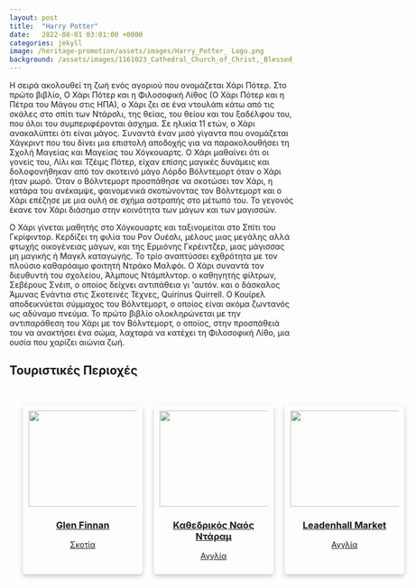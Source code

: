 ```yaml
---
layout: post
title:  "Harry Potter"
date:   2022-08-01 03:01:00 +0000
categories: jekyll
image: /heritage-promotion/assets/images/Harry_Potter_ Logo.png
background: /assets/images/1161023_Cathedral_Church_of_Christ,_Blessed_Mary_the_Virgin_and_St_Cuthbert_of_Durham,_Interior,_Cloisters_Durham_20240523_0094_DxO.jpg
---
```


<p>Η σειρά ακολουθεί τη ζωή ενός αγοριού που ονομάζεται Χάρι Πότερ. Στο πρώτο βιβλίο, Ο Χάρι Πότερ και η Φιλοσοφική Λίθος (Ο Χάρι Πότερ και η Πέτρα του Μάγου στις ΗΠΑ), ο Χάρι ζει σε ένα ντουλάπι κάτω από τις σκάλες στο σπίτι των Ντάρσλι, της θείας, του θείου και του ξαδέλφου του, που όλοι του συμπεριφέρονται άσχημα. Σε ηλικία 11 ετών, ο Χάρι ανακαλύπτει ότι είναι μάγος. Συναντά έναν μισό γίγαντα που ονομάζεται Χάγκριντ που του δίνει μια επιστολή αποδοχής για να παρακολουθήσει τη Σχολή Μαγείας και Μαγείας του Χόγκουαρτς. Ο Χάρι μαθαίνει ότι οι γονείς του, Λίλι και Τζέιμς Πότερ, είχαν επίσης μαγικές δυνάμεις και δολοφονήθηκαν από τον σκοτεινό μάγο Λόρδο Βόλντεμορτ όταν ο Χάρι ήταν μωρό. Όταν ο Βόλντεμορτ προσπάθησε να σκοτώσει τον Χάρι, η κατάρα του ανέκαμψε, φαινομενικά σκοτώνοντας τον Βόλντεμορτ και ο Χάρι επέζησε με μια ουλή σε σχήμα αστραπής στο μέτωπό του. Το γεγονός έκανε τον Χάρι διάσημο στην κοινότητα των μάγων και των μαγισσών.</p>

<p>Ο Χάρι γίνεται μαθητής στο Χόγκουαρτς και ταξινομείται στο Σπίτι του Γκρίφιντορ. Κερδίζει τη φιλία του Ρον Ουέσλι, μέλους μιας μεγάλης αλλά φτωχής οικογένειας μάγων, και της Ερμιόνης Γκρέιντζερ, μιας μάγισσας μη μαγικής ή Μαγκλ καταγωγής. Το τρίο αναπτύσσει εχθρότητα με τον πλούσιο καθαρόαιμο φοιτητή Ντράκο Μαλφόι. Ο Χάρι συναντά τον διευθυντή του σχολείου, Άλμπους Ντάμπλντορ. ο καθηγητής φίλτρων, Σεβέρους Σνέιπ, ο οποίος δείχνει αντιπάθεια γι 'αυτόν. και ο δάσκαλος Άμυνας Ενάντια στις Σκοτεινές Τέχνες, Quirinus Quirrell. Ο Κουίρελ αποδεικνύεται σύμμαχος του Βόλντεμορτ, ο οποίος είναι ακόμα ζωντανός ως αδύναμο πνεύμα. Το πρώτο βιβλίο ολοκληρώνεται με την αντιπαράθεση του Χάρι με τον Βόλντεμορτ, ο οποίος, στην προσπάθειά του να ανακτήσει ένα σώμα, λαχταρά να κατέχει τη Φιλοσοφική Λίθο, μια ουσία που χαρίζει αιώνια ζωή.<p>

<h2 class="section-heading">Τουριστικές Περιοχές</h2>
  <br>
<ul style="display: flex; list-style-type: none; ">
  <li style="margin-right: 20px; width: 40%; box-shadow: 0 4px 8px rgba(0, 0, 0, 0.2); padding: 10px; border-radius: 5px;">
    <a href="/heritage-promotion/pois/GlenFinnan.html">
      <img src="/heritage-promotion/assets/images/Crossing_Glen_Finnan_Viaduct_-_geograph.org.uk_-_1820304.jpg" style="width: 229px; height: 170px; display: block; align: center; margin-left: auto; margin-right: auto;">
      <h3 style="text-align: center;">Glen Finnan</h3>
      <p style="text-align: center;">Σκοτία</p>
    </a>
  </li>
  <li style="margin-right: 20px; width: 40%; box-shadow: 0 4px 8px rgba(0, 0, 0, 0.2); padding: 10px; border-radius: 5px;">
    <a href="/heritage-promotion/pois/DuranCathedral.html">
      <img src="/heritage-promotion/assets/images/1161023_Cathedral_Church_of_Christ,_Blessed_Mary_the_Virgin_and_St_Cuthbert_of_Durham,_Interior,_Cloisters_Durham_20240523_0093_DxO.jpg" style="width: 229px; height: 170px;  display: block; align: center; margin-left: auto; margin-right: auto;">
      <h3 style="text-align: center;">Καθεδρικός Ναός Ντάραμ</h3>
      <p style="text-align: center;">Αγγλία</p>
    </a>
  </li>

  <li style="margin-right: 20px; width: 40%; box-shadow: 0 4px 8px rgba(0, 0, 0, 0.2); padding: 10px; border-radius: 5px;">
    <a href="/heritage-promotion/pois/Leadenhall.html">
      <img src="/heritage-promotion/assets/images/Mercado_Leadenhall,_Londres,_Inglaterra,_2014-08-11,_DD_147.jpeg" style="width: 229px; height: 170px;  display: block; align: center; margin-left: auto; margin-right: auto;">
      <h3 style="text-align: center;">Leadenhall Market</h3>
      <p style="text-align: center;">Αγγλία</p>
    </a>
  </li>
  
</ul> 
